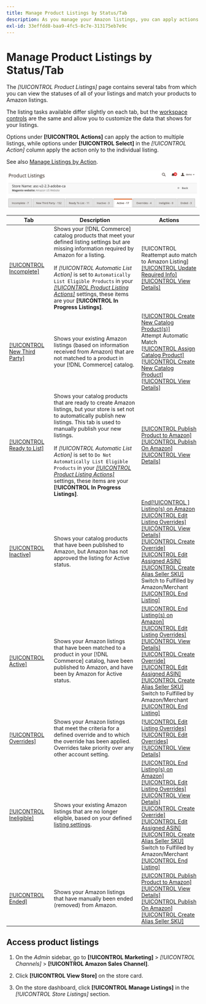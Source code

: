 ```yaml
---
title: Manage Product Listings by Status/Tab
description: As you manage your Amazon listings, you can apply actions to your listings according to status.
exl-id: 33effdd8-baa9-4fc5-8c7e-313175eb7e9c
---
```

# Manage Product Listings by Status/Tab

The _[!UICONTROL Product Listings]_ page contains several tabs from which you can view the statuses of all of your listings and match your products to Amazon listings.

The listing tasks available differ slightly on each tab, but the [workspace controls](./workspace-controls.md) are the same and allow you to customize the data that shows for your listings.

Options under **[!UICONTROL Actions]** can apply the action to multiple listings, while options under **[!UICONTROL Select]** in the _[!UICONTROL Action]_ column apply the action only to the individual listing.

See also [Manage Listings by Action](./managing-listings-by-action.md).

![Product Listings tabs](assets/amazon-product-listings-tabs.png)

|Tab|Description|Actions|
|--- |--- |--- |
|[[!UICONTROL Incomplete]](./incomplete-listings.md)|Shows your [!DNL Commerce] catalog products that meet your defined listing settings but are missing information required by Amazon for a listing.<br><br>If _[!UICONTROL Automatic List Action]_ is set to `Automatically List Eligible Products` in your [_[!UICONTROL Product Listing Actions]_](./product-listing-actions.md) settings, these items are your **[!UICONTROL In Progress Listings]**.|[!UICONTROL Reattempt auto match to Amazon Listing]<br>[[!UICONTROL Update Required Info]](./amazon-manually-update-incomplete-listing.md)<br>[[!UICONTROL View Details]](./product-listing-details.md)|
|[[!UICONTROL New Third Party]](./new-third-party-listings.md)|Shows your existing Amazon listings (based on information received from Amazon) that are not matched to a product in your [!DNL Commerce] catalog.|[[!UICONTROL Create New Catalog Product(s)]](./creating-assigning-catalog-products.md)<br>Attempt Automatic Match<br>[[!UICONTROL Assign Catalog Product]](./creating-assigning-catalog-products.md)<br>[[!UICONTROL Create New Catalog Product]](./creating-assigning-catalog-products.md)<br>[[!UICONTROL View Details]](./product-listing-details.md)|
|[[!UICONTROL Ready to List]](./ready-to-list.md)|Shows your catalog products that are ready to create Amazon listings, but your store is set not to automatically publish new listings. This tab is used to manually publish your new listings.<br><br>If _[!UICONTROL Automatic List Action]_ is set to `Do Not Automatically List Eligible Products` in your [_[!UICONTROL Product Listing Actions]_](./product-listing-actions.md) settings, these items are your **[!UICONTROL In Progress Listings]**.|[[!UICONTROL Publish Product to Amazon]](./publish-listings-manually.md)<br>[[!UICONTROL Publish On Amazon]](./publish-listings-manually.md)<br>[[!UICONTROL View Details]](./product-listing-details.md)|
|[[!UICONTROL Inactive]](./inactive-listings.md)|Shows your catalog products that have been published to Amazon, but Amazon has not approved the listing for Active status.|[End[!UICONTROL ] Listing(s) on Amazon](./end-listings-manually.md)<br>[[!UICONTROL Edit Listing Overrides]](./creating-editing-overrides.md)<br>[[!UICONTROL View Details]](./product-listing-details.md)<br>[[!UICONTROL Create Override]](./creating-editing-overrides.md)<br>[[!UICONTROL Edit Assigned ASIN]](./edit-assigned-asin.md)<br>[[!UICONTROL Create Alias Seller SKU]](./create-alias-seller-sku.md#region-specific)<br>Switch to Fulfilled by Amazon/Merchant<br>[[!UICONTROL End Listing]](./end-listings-manually.md)|
|[[!UICONTROL Active]](./active-listings.md)|Shows your Amazon listings that have been matched to a product in your [!DNL Commerce] catalog, have been published to Amazon, and have been by Amazon for Active status.|[[!UICONTROL End Listing(s) on Amazon]](./end-listings-manually.md)<br>[[!UICONTROL Edit Listing Overrides]](./creating-editing-overrides.md)<br>[[!UICONTROL View Details]](./product-listing-details.md)<br>[[!UICONTROL Create Override]](./creating-editing-overrides.md)<br>[[!UICONTROL Edit Assigned ASIN]](./edit-assigned-asin.md)<br>[[!UICONTROL Create Alias Seller SKU]](./create-alias-seller-sku.md#region-specific)<br>Switch to Fulfilled by Amazon/Merchant<br>[[!UICONTROL End Listing]](./end-listings-manually.md)|
|[[!UICONTROL Overrides]](./overrides.md)|Shows your Amazon listings that meet the criteria for a defined override and to which the override has been applied. Overrides take priority over any other account setting.|[[!UICONTROL Edit Listing Overrides]](./creating-editing-overrides.md)<br>[[!UICONTROL Edit Overrides]](./creating-editing-overrides.md)<br>[[!UICONTROL View Details]](./product-listing-details.md)|
|[[!UICONTROL Ineligible]](./ineligible-listings.md)|Shows your existing Amazon listings that are no longer eligible, based on your defined [listing settings](./listing-settings.md).|[[!UICONTROL End Listing(s) on Amazon]](./end-listings-manually.md)<br>[[!UICONTROL Edit Listing Overrides]](./creating-editing-overrides.md)<br>[[!UICONTROL View Details]](./product-listing-details.md)<br>[[!UICONTROL Create Override]](./creating-editing-overrides.md)<br>[[!UICONTROL Edit Assigned ASIN]](./edit-assigned-asin.md)<br>[[!UICONTROL Create Alias Seller SKU]](./create-alias-seller-sku.md#region-specific)<br>Switch to Fulfilled by Amazon/Merchant<br>[[!UICONTROL End Listing]](./end-listings-manually.md)|
|[[!UICONTROL Ended]](./ended-listings.md)|Shows your Amazon listings that have manually been ended (removed) from Amazon.|[[!UICONTROL Publish Product to Amazon]](./publish-listings-manually.md)<br>[[!UICONTROL View Details]](./product-listing-details.md)<br>[[!UICONTROL Publish On Amazon]](./publish-listings-manually.md)<br>[[!UICONTROL Create Alias Seller SKU]](./create-alias-seller-sku.md#region-specific)|

## Access product listings

1. On the _Admin_ sidebar, go to **[!UICONTROL Marketing]** > _[!UICONTROL Channels]_ > **[!UICONTROL Amazon Sales Channel]**.

1. Click **[!UICONTROL View Store]** on the store card.

1. On the store dashboard, click **[!UICONTROL Manage Listings]** in the _[!UICONTROL Store Listings]_ section.

